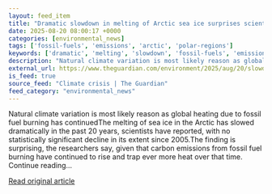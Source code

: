 ```yaml
---
layout: feed_item
title: "Dramatic slowdown in melting of Arctic sea ice surprises scientists"
date: 2025-08-20 08:00:17 +0000
categories: [environmental_news]
tags: ['fossil-fuels', 'emissions', 'arctic', 'polar-regions']
keywords: ['dramatic', 'melting', 'slowdown', 'fossil-fuels', 'emissions', 'arctic', 'polar-regions']
description: "Natural climate variation is most likely reason as global heating due to fossil fuel burning has continuedThe melting of sea ice in the Arctic has slowed dra..."
external_url: https://www.theguardian.com/environment/2025/aug/20/slowdown-in-melting-of-arctic-sea-ice-surprises-scientists
is_feed: true
source_feed: "Climate crisis | The Guardian"
feed_category: "environmental_news"
---
```


Natural climate variation is most likely reason as global heating due to fossil fuel burning has continuedThe melting of sea ice in the Arctic has slowed dramatically in the past 20 years, scientists have reported, with no statistically significant decline in its extent since 2005.The finding is surprising, the researchers say, given that carbon emissions from fossil fuel burning have continued to rise and trap ever more heat over that time. Continue reading...

[Read original article](https://www.theguardian.com/environment/2025/aug/20/slowdown-in-melting-of-arctic-sea-ice-surprises-scientists)
